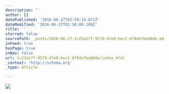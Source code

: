 ```yaml
---
description: ''
author: []
datePublished: '2016-06-27T02:59:19.871Z'
dateModified: '2016-06-27T02:50:00.100Z'
title: ''
starred: false
sourcePath: _posts/2016-06-27-1c23a17f-9579-47e8-bec2-6f84e7ee68de.md
inFeed: true
hasPage: true
inNav: false
url: 1c23a17f-9579-47e8-bec2-6f84e7ee68de/index.html
_context: 'http://schema.org'
_type: Article

---
```

![](https://the-grid-user-content.s3-us-west-2.amazonaws.com/dd368a26-1feb-463f-9903-629b623925ad.png)